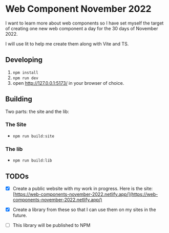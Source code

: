 # Web Component November 2022

I want to learn more about web components so I have set myself the target of creating one new web component a day for the 30 days of November 2022.

I will use lit to help me create them along with Vite and TS.

## Developing
1. `npm install`
2. `npm run dev`
3. open http://127.0.0.1:5173/ in your browser of choice.

## Building
Two parts: the site and the lib:

### The Site
- `npm run build:site`

### The lib
- `npm run build:lib`

## TODOs
- [x] Create a public website with my work in progress. Here is the site: [https://web-components-november-2022.netlify.app/](https://web-components-november-2022.netlify.app/)
- [x] Create a library from these so that I can use them on my sites in the future.
- [ ] This library will be published to NPM

